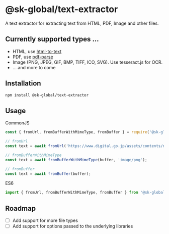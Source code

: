 # @sk-global/text-extractor

A text extractor for extracting text from HTML, PDF, Image and other files.

## Currently supported types ...

* HTML, use [html-to-text](https://www.npmjs.com/package/html-to-text)
* PDF, use [pdf-parse](https://gitlab.com/autokent/pdf-parse)
* Image (PNG, JPEG, GIF, BMP, TIFF, ICO, SVG). Use tesseract.js for OCR.
* ... and more to come

## Installation

```bash
npm install @sk-global/text-extractor
```

## Usage

CommonJS

```js
const { fromUrl, fromBufferWithMimeType, fromBuffer } = require('@sk-global/text-extractor');

// fromUrl
const text = await fromUrl('https://www.digital.go.jp/assets/contents/node/basic_page/field_ref_resources/d6cfdcdd-75e4-460c-9ec0-af4f952e03d5/20210906_meeting_promoting_01.pdf');

// fromBufferWithMimeType
const text = await fromBufferWithMimeType(buffer, 'image/png');

// fromBuffer
const text = await fromBuffer(buffer);
```

ES6

```js
import { fromUrl, fromBufferWithMimeType, fromBuffer } from '@sk-global/text-extractor';

```

## Roadmap

* [ ] Add support for more file types
* [ ] Add support for options passed to the underlying libraries
